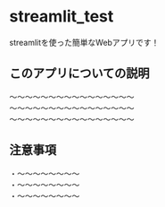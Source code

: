 # streamlit_test
streamlitを使った簡単なWebアプリです！

## このアプリについての説明
～～～～～～～～～～～～～～～～  
～～～～～～～～～～～～～～～～  
～～～～～～～～～～～～～～～～  

## 注意事項
・～～～～～～～～  
・～～～～～～～～  
・～～～～～～～～  
